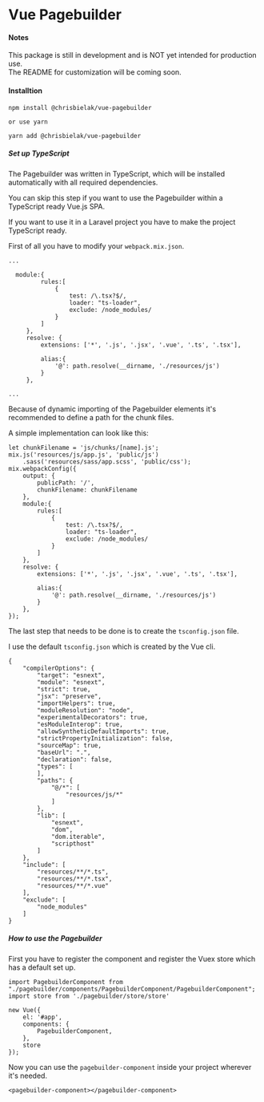 # Vue Pagebuilder

#### Notes

This package is still in development and is NOT yet intended for production use.
<br>
The README for customization will be coming soon.

#### Installtion

~~~
npm install @chrisbielak/vue-pagebuilder

or use yarn

yarn add @chrisbielak/vue-pagebuilder
~~~


##### Set up TypeScript
The Pagebuilder was written in TypeScript, which will be installed automatically
with all required dependencies.

You can skip this step if you want to use the Pagebuilder within a TypeScript ready Vue.js SPA.

If you want to use it in a Laravel project you have to make the project TypeScript ready.

First of all you have to modify your `webpack.mix.json`.
~~~
...

  module:{
         rules:[
             {
                 test: /\.tsx?$/,
                 loader: "ts-loader",
                 exclude: /node_modules/
             }
         ]
     },
     resolve: {
         extensions: ['*', '.js', '.jsx', '.vue', '.ts', '.tsx'],
 
         alias:{
             '@': path.resolve(__dirname, './resources/js')
         }
     },
     
...
~~~

Because of dynamic importing of the Pagebuilder elements it's recommended to define a path for the chunk files.

A simple implementation can look like this:
~~~
let chunkFilename = 'js/chunks/[name].js';
mix.js('resources/js/app.js', 'public/js')
    .sass('resources/sass/app.scss', 'public/css');
mix.webpackConfig({
    output: {
        publicPath: '/',
        chunkFilename: chunkFilename
    },
    module:{
        rules:[
            {
                test: /\.tsx?$/,
                loader: "ts-loader",
                exclude: /node_modules/
            }
        ]
    },
    resolve: {
        extensions: ['*', '.js', '.jsx', '.vue', '.ts', '.tsx'],

        alias:{
            '@': path.resolve(__dirname, './resources/js')
        }
    },
});
~~~


The last step that needs to be done is to create the `tsconfig.json` file.

I use the default `tsconfig.json` which is created by the Vue cli.

~~~
{
    "compilerOptions": {
        "target": "esnext",
        "module": "esnext",
        "strict": true,
        "jsx": "preserve",
        "importHelpers": true,
        "moduleResolution": "node",
        "experimentalDecorators": true,
        "esModuleInterop": true,
        "allowSyntheticDefaultImports": true,
        "strictPropertyInitialization": false,
        "sourceMap": true,
        "baseUrl": ".",
        "declaration": false,
        "types": [
        ],
        "paths": {
            "@/*": [
                "resources/js/*"
            ]
        },
        "lib": [
            "esnext",
            "dom",
            "dom.iterable",
            "scripthost"
        ]
    },
    "include": [
        "resources/**/*.ts",
        "resources/**/*.tsx",
        "resources/**/*.vue"
    ],
    "exclude": [
        "node_modules"
    ]
}
~~~



##### How to use the Pagebuilder

First you have to register the component and register the Vuex store which has a default set up.

~~~
import PagebuilderComponent from "./pagebuilder/components/PagebuilderComponent/PagebuilderComponent";
import store from './pagebuilder/store/store'

new Vue({
    el: '#app',
    components: {
        PagebuilderComponent,
    },
    store
});
~~~

Now you can use the `pagebuilder-component` inside your project wherever it's needed.

~~~
<pagebuilder-component></pagebuilder-component>
~~~
